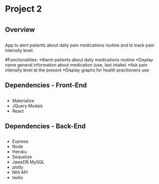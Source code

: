 # Project 2<h1>
## Overview<h2>
App to alert patients about daily pain medications routine and to track pain intensity level.

#Functionalities:
*Alarm patients about daily medications routine
*Display name general information about medication (use, last intake)
*Ask pain intensity level at the present
*Display graphs for health pracitioners use

## Dependencies - Front-End<h2>
* Materialize
* JQuery Modals
* React

## Dependencies - Back-End<h2>
* Express
* Node
* Heroku
* Sequelize
* JawsDB MySQL
* plotly
* NHI API
* twilio



